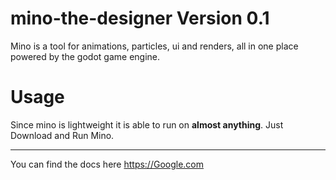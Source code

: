 # mino-the-designer **Version 0.1**
Mino is a tool for animations, particles, ui and renders, all in one place powered by the godot game engine.

# Usage
Since mino is lightweight it is able to run on **almost anything**.
Just Download and Run Mino.

---

You can find the docs here https://Google.com
